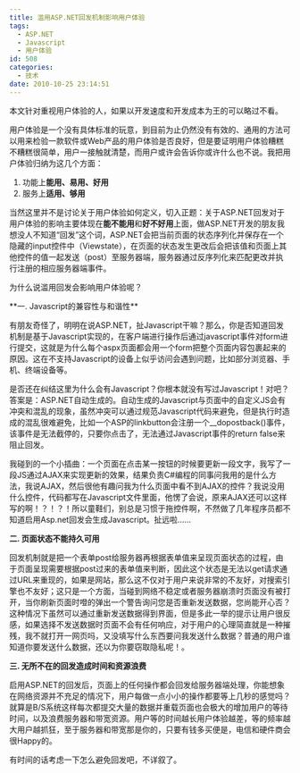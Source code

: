 ```yaml
---
title: 滥用ASP.NET回发机制影响用户体验
tags:
  - ASP.NET
  - Javascript
  - 用户体验
id: 508
categories:
  - 技术
date: 2010-10-25 23:14:51
---
```


本文针对重视用户体验的人，如果以开发速度和开发成本为王的可以略过不看。

用户体验是一个没有具体标准的玩意，到目前为止仍然没有有效的、通用的方法可以用来检验一款软件或Web产品的用户体验是否良好，但是要证明用户体验糟糕不糟糕很简单，用户一接触就清楚，而用户或许会告诉你或许什么也不说。我把用户体验归纳为这几个方面：

1.  功能上**能用、易用、好用**
2.  服务上**适用、够用**

当然这里并不是讨论关于用户体验如何定义，切入正题：关于ASP.NET回发对于用户体验的影响主要体现在**能不能用**和**好不好用**上面，做ASP.NET开发的朋友我想没人不知道“回发”这个词，ASP.NET会把当前页面的状态序列化并保存在一个隐藏的input控件中（Viewstate），在页面的状态发生更改后会把该值和页面上其他控件的值一起发送（post）至服务器端，服务器通过反序列化来匹配更改并执行注册的相应服务器端事件。

为什么说滥用回发会影响用户体验呢？

<!--more-->**一. Javascript的兼容性与和谐性**

有朋友奇怪了，明明在说ASP.NET，扯Javascript干嘛？那么，你是否知道回发机制是基于Javascript实现的，在客户端进行操作后通过javascript事件对form进行提交，这就是为什么每个aspx页面都会用一个form把整个页面内容包裹起来的原因。这在不支持Javascript的设备上似乎访问会遇到问题，比如部分浏览器、手机、终端设备等。

是否还在纠结这里为什么会有Javascript？你根本就没有写过Javascript！对吧？答案是：ASP.NET自动生成的。自动生成的Javascript与页面中的自定义JS会有冲突和混乱的现象，虽然冲突可以通过规范Javascript代码来避免，但是执行时造成的混乱很难避免，比如一个ASP的linkbutton会注册一个__dopostback()事件，该事件是无法截停的，只要你点击了，无法通过Javascript事件的return false来阻止回发。

我碰到的一个小插曲：一个页面在点击某一按钮的时候要更新一段文字，我写了一段JS通过AJAX来实现更新的效果，结果负责C#编程的同事问我用的是什么方法，我说AJAX，然后很他有趣问我为什么页面中看不到AJAX的控件？我说没用什么控件，代码都写在Javascript文件里面，他愣了会说，原来AJAX还可以这样写的啊！？！？！所以童鞋们，别总是习惯于拖控件啊，不然做了几年程序员都不知道启用Asp.net回发会生成Javascript。扯远啦……

**二. 页面状态不能持久可用**

回发机制就是把一个表单post给服务器再根据表单值来呈现页面状态的过程，由于页面呈现需要根据post过来的表单值来判断，因此这个状态是无法以get请求通过URL来重现的，如果是网站，那么这不仅对于用户来说非常的不友好，对搜索引擎也不友好；这只是一个方面，当碰到网络不稳定或者服务器崩溃时页面没有被打开，当你刷新页面时噔的弹出一个警告询问您是否重新发送数据，您尚能开心否？这种情况下虽然可以通过重新发送数据得到界面，但是多此一举的提示让用户很反感，如果选择不发送数据时页面不会有任何响应，对于用户的心理简直就是一种摧残，我不就打开一网页吗，又没填写什么东西要问我发送什么数据？普通的用户谁知道你要发送什么数据，还以为你要窃取隐私呢！。

**三. 无所不在的回发造成时间和资源浪费**

启用ASP.NET的回发后，页面上的任何操作都会回发给服务器端处理，你能想象在网络资源并不充足的情况下，用户每做一点小小的操作都要等上几秒的感觉吗？
就算是B/S系统这样每次都提交大量的数据并重载页面也会极大的增加用户的等待时间，以及浪费服务器和带宽资源。用户等的时间越长用户体验越差，等的频率越大用户越抓狂，至于服务器和带宽那是你的，只要有钱多买便是，电信和硬件商会很Happy的。

有时间的话考虑一下怎么避免回发吧，不详叙了。